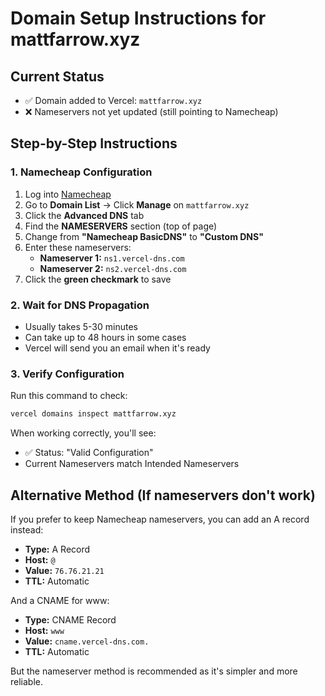 # Domain Setup Instructions for mattfarrow.xyz

## Current Status
- ✅ Domain added to Vercel: `mattfarrow.xyz`
- ❌ Nameservers not yet updated (still pointing to Namecheap)

## Step-by-Step Instructions

### 1. Namecheap Configuration

1. Log into [Namecheap](https://www.namecheap.com)
2. Go to **Domain List** → Click **Manage** on `mattfarrow.xyz`
3. Click the **Advanced DNS** tab
4. Find the **NAMESERVERS** section (top of page)
5. Change from **"Namecheap BasicDNS"** to **"Custom DNS"**
6. Enter these nameservers:
   - **Nameserver 1:** `ns1.vercel-dns.com`
   - **Nameserver 2:** `ns2.vercel-dns.com`
7. Click the **green checkmark** to save

### 2. Wait for DNS Propagation
- Usually takes 5-30 minutes
- Can take up to 48 hours in some cases
- Vercel will send you an email when it's ready

### 3. Verify Configuration

Run this command to check:
```bash
vercel domains inspect mattfarrow.xyz
```

When working correctly, you'll see:
- ✅ Status: "Valid Configuration"
- Current Nameservers match Intended Nameservers

## Alternative Method (If nameservers don't work)

If you prefer to keep Namecheap nameservers, you can add an A record instead:
- **Type:** A Record
- **Host:** `@`
- **Value:** `76.76.21.21`
- **TTL:** Automatic

And a CNAME for www:
- **Type:** CNAME Record
- **Host:** `www`
- **Value:** `cname.vercel-dns.com.`
- **TTL:** Automatic

But the nameserver method is recommended as it's simpler and more reliable.

